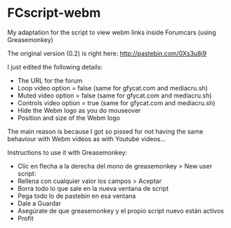 # FCscript-webm
My adaptation for the script to view webm links inside Forumcars (using Greasemonkey)

The original version (0.2) is right here: http://pastebin.com/0Xs3u8j9

I just edited the following details:

- The URL for the forum
- Loop video option = false (same for gfycat.com and mediacru.sh)
- Muted video option = false (same for gfycat.com and mediacru.sh)
- Controls video option = true (same for gfycat.com and mediacru.sh)
- Hide the Webm logo as you do mouseover
- Position and size of the Webm logo

The main reason is because I got so pissed for not having the same behaviour with Webm videos as with Youtube videos...

Instructions to use it with Greasemonkey:

- Clic en flecha a la derecha del mono de greasemonkey > New user script:
- Rellena con cualquier valor los campos > Aceptar
- Borra todo lo que sale en la nueva ventana de script
- Pega todo lo de pastebin en esa ventana
- Dale a Guardar
- Asegúrate de que greasemonkey y el propio script nuevo están activos
- Profit
